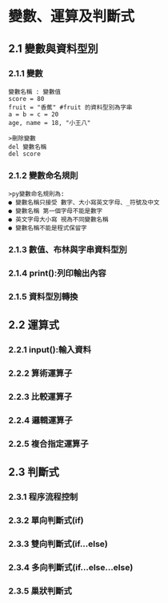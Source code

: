 # 變數、運算及判斷式
## 2.1 變數與資料型別
### 2.1.1 變數
```
變數名稱 : 變數值
score = 80
fruit = "香蕉" #fruit 的資料型別為字串
a = b = c = 20
age, name = 18, "小王八"

>刪除變數
del 變數名稱
del score
```
### 2.1.2 變數命名規則
```
>py變數命名規則為:
● 變數名稱只接受 數字、大小寫英文字母、_符號及中文
● 變數名稱 第一個字母不能是數字
● 英文字母大小寫 視為不同變數名稱
● 變數名稱不能是程式保留字
```
### 2.1.3 數值、布林與字串資料型別
### 2.1.4 print():列印輸出內容
### 2.1.5 資料型別轉換
## 2.2 運算式
### 2.2.1 input():輸入資料
### 2.2.2 算術運算子
### 2.2.3 比較運算子
### 2.2.4 邏輯運算子
### 2.2.5 複合指定運算子
## 2.3 判斷式
### 2.3.1 程序流程控制
### 2.3.2 單向判斷式(if)
### 2.3.3 雙向判斷式(if...else)
### 2.3.4 多向判斷式(if...else...else)
### 2.3.5 巢狀判斷式
